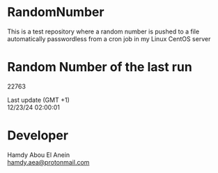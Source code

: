 # RandomNumber    
This is a test repository where a random number is pushed to a file automatically passwordless from a cron job in my Linux CentOS server    
# Random Number of the last run   
22763
      
Last update (GMT +1)    
12/23/24 02:00:01
# Developer    
Hamdy Abou El Anein   
hamdy.aea@protonmail.com
